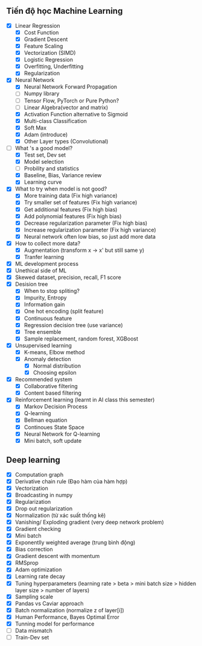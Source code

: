 ## Tiến độ học Machine Learning

- [x] Linear Regression
  - [x] Cost Function
  - [x] Gradient Descent
  - [x] Feature Scaling
  - [x] Vectorization (SIMD)
  - [x] Logistic Regression
  - [x] Overfitting, Underfitting
  - [x] Regularization

- [x] Neural Network
  - [x] Neural Network Forward Propagation
  - [ ] Numpy library
  - [ ] Tensor Flow, PyTorch or Pure Python?
  - [ ] Linear Algebra(vector and matrix)
  - [x] Activation Function alternative to Sigmoid
  - [x] Multi-class Classification
  - [x] Soft Max
  - [x] Adam (introduce)
  - [x] Other Layer types (Convolutional)
- [ ] What 's a good model?
  - [x] Test set, Dev set
  - [x] Model selection
  - [ ] Probility and statistics
  - [x] Baseline, Bias, Variance review
  - [x] Learning curve
- [x] What to try when model is not good?
  - [x] More training data (Fix high variance)
  - [x] Try smaller set of features (Fix high variance)
  - [x] Get additional features (Fix high bias)
  - [x] Add polynomial features (Fix high bias)
  - [x] Decrease regularization parameter (Fix high bias)
  - [x] Increase regularization parameter (Fix high variance)
  - [x] Neural network often low bias, so just add more data
- [x] How to collect more data?
  - [x] Augmentation (transform x -> x' but still same y)
  - [x] Tranfer learning
- [x] ML development process
- [x] Unethical side of ML
- [x] Skewed dataset, precision, recall, F1 score
- [x] Desision tree
  - [x] When to stop spliting?
  - [x] Impurity, Entropy
  - [x] Information gain
  - [x] One hot encoding (split feature)
  - [x] Continuous feature
  - [x] Regression decision tree (use variance)
  - [x] Tree ensemble
  - [x] Sample replacement, random forest, XGBoost
- [x] Unsupervised learning
  - [x] K-means, Elbow method
  - [x] Anomaly detection
    - [x] Normal distribution
    - [x] Choosing epsilon
- [x] Recommended system
  - [x]  Collaborative filtering 
  - [x]  Content based filtering
- [x] Reinforcement learning (learnt in AI class this semester)
  - [x] Markov Decision Process
  - [x] Q-learning
  - [x] Bellman equation
  - [x] Continoues State Space
  - [x] Neural Network for Q-learning
  - [x] Mini batch, soft update

## Deep learning

  - [x] Computation graph
  - [x] Derivative chain rule (Đạo hàm của hàm hợp)
  - [x] Vectorization
  - [x] Broadcasting in numpy
  - [x] Regularization
  - [x] Drop out regularization
  - [x] Normalization (từ xác suất thống kê)
  - [x] Vanishing/ Exploding gradient (very deep network problem)
  - [x] Gradient checking
  - [x] Mini batch
  - [x] Exponentlly weighted average (trung bình động)
  - [x] Bias correction
  - [x] Gradient descent with momentum
  - [x] RMSprop
  - [x] Adam optimization
  - [x] Learning rate decay
  - [x] Tuning hyperparameters (learning rate > beta > mini batch size > hidden layer size > number of layers)
  - [x] Sampling scale
  - [x] Pandas vs Caviar approach
  - [x] Batch normalization (normalize z of layer[i])
  - [x] Human Performance, Bayes Optimal Error
  - [x] Tunning model for performance
  - [ ] Data mismatch
  - [ ] Train-Dev set